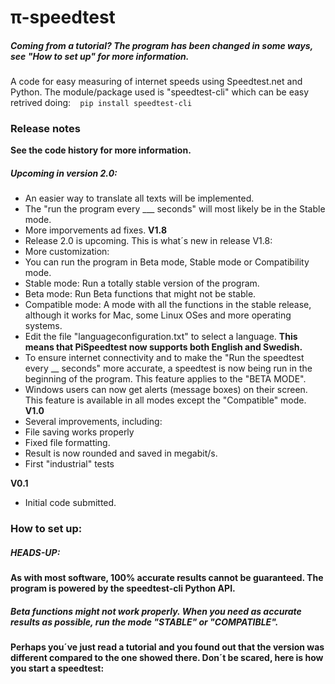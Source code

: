 # π-speedtest
##### Coming from a tutorial? The program has been changed in some ways, see "How to set up" for more information.
A code for easy measuring of internet speeds using Speedtest.net and Python. The module/package used is "speedtest-cli" which can be easy retrived doing:
` ` `
pip install speedtest-cli
 ` ` `
 

### Release notes
**See the code history for more information.**
##### Upcoming in version 2.0:

- An easier way to translate all texts will be implemented.
- The "run the program every ___ seconds" will most likely be in the Stable mode.
- More imporvements ad fixes.
**V1.8**
- Release 2.0 is upcoming. This is what´s new in release V1.8:
- More customization:
 - You can run the program in Beta mode, Stable mode or Compatibility mode.
  - Stable mode: Run a totally stable version of the program.
  - Beta mode: Run Beta functions that might not be stable.
  - Compatible mode: A mode with all the functions in the stable release, although it works for Mac, some Linux OSes and more operating  systems.
 - Edit the file "languageconfiguration.txt" to select a language. **This means that PiSpeedtest now supports both English and Swedish.**
 - To ensure internet connectivity and to make the "Run the speedtest every __ seconds" more accurate, a speedtest is now being run in the beginning of the program. This feature applies to the "BETA MODE".
 - Windows users can now get alerts (message boxes) on their screen. This feature is available in all modes except the "Compatible" mode.
**V1.0**
- Several improvements, including:
 - File saving works properly
 - Fixed file formatting.
 - Result is now rounded and saved in megabit/s.
- First "industrial" tests


**V0.1**
- Initial code submitted.

### How to set up:
##### HEADS-UP:
**As with most software, 100% accurate results cannot be guaranteed. The program is powered by the speedtest-cli Python API.**
##### Beta functions might not work properly. When you need as accurate results as possible, run the mode "STABLE" or "COMPATIBLE".

**Perhaps you´ve just read a tutorial and you found out that the version was different compared to the one showed there. Don´t be scared, here is how you start a speedtest:**

